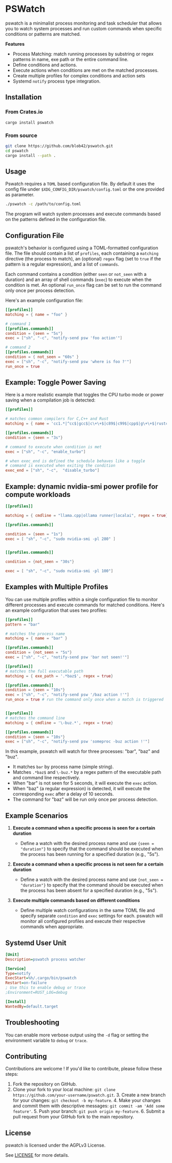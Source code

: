  # PSWatch 

pswatch is a minimalist process monitoring and task scheduler that allows you to
watch system processes and run custom commands when specific conditions or
patterns are matched. 

**Features**
- Process Matching: match running processes by substring or regex patterns in name, exe path or the entire command line.
- Define conditions and actions. 
- Execute actions when conditions are met on the matched processes.
- Create multiple profiles for complex conditions and action sets
- Systemd `notify` process type integration.

## Installation

### From Crates.io

`cargo install pswatch`

### From source

```sh
git clone https://github.com/blob42/pswatch.git
cd pswatch
cargo install --path .
```

## Usage

Pswatch requires a `TOML` based configuration file. By default it uses the config file under `$XDG_CONFIG_DIR/pswatch/config.toml` or the one provided as parameter.

```sh
./pswatch -c /path/to/config.toml
```

The program will watch system processes and execute commands based on the
patterns defined in the configuration file.

## Configuration File

pswatch's behavior is configured using a TOML-formatted configuration file. The
file should contain a list of `profiles`, each containing a `matching` directive
(the process to match), an (optional) `regex` flag (set to `true` if the
pattern is a regular expression), and a list of `commands`.

Each command contains a condition (either `seen` or `not_seen` with a duration)
and an array of shell commands (`exec`) to execute when the condition is met. An
optional `run_once` flag can be set to run the command only once per process
detection.

Here's an example configuration file:

```toml
[[profiles]]
matching = { name = "foo" }

# command 1
[[profiles.commands]]
condition = {seen = "5s"}
exec = ["sh", "-c", "notify-send psw 'foo action'"]

# command 2 
[[profiles.commands]]
condition = { not_seen = "60s" }
exec = ["sh", "-c", "notify-send psw 'where is foo ?'"]
run_once = true
```

## Example: Toggle Power Saving 

Here is a more realistic example that toggles the CPU turbo mode or power saving when a compilation job is detected: 
```toml
[[profiles]]

# matches common compilers for C,C++ and Rust
matching = { name = 'cc1.*|^cc$|gcc$|c\+\+$|c89$|c99$|cpp$|g\+\+$|rustc$', regex = true }

[[profiles.commands]]
condition = {seen = "3s"}

# command to execute when condition is met
exec = ["sh", "-c", "enable_turbo"]

# when exec_end is defined the schedule behaves like a toggle
# command is executed when exiting the condition
exec_end = ["sh", "-c",  "disable_turbo"]
```

## Example: dynamic nvidia-smi power profile for compute workloads

```toml
[[profiles]]

matching = { cmdline = "llama.cpp|ollama runner|localai", regex = true}

[[profiles.commands]]

condition = {seen = "1s"}
exec = [ "sh", "-c", "sudo nvidia-smi -pl 280" ]


[[profiles.commands]]

condition = {not_seen = "30s"}

exec = [ "sh", "-c", "sudo nvidia-smi -pl 100"]
```

## Examples with Multiple Profiles

You can use multiple profiles within a single configuration file to monitor different processes and execute commands for matched conditions.
Here's an example configuration that uses two profiles:

```toml
[[profiles]]
pattern = "bar"

# matches the process name
matching = { name = "bar" }

[[profiles.commands]]
condition = {not_seen = "5s"}
exec = ["sh", "-c", "notify-send psw 'bar not seen!'"]

[[profiles]]
# matches the full executable path
matching = { exe_path = '.*baz$', regex = true}

[[profiles.commands]]
condition = {seen = "10s"}
exec = ["sh", "-c", "notify-send psw '/baz action !'"]
run_once = true # run the command only once when a match is triggered


[[profiles]]
# matches the command line
matching = { cmdline = '\-buz.*', regex = true}

[[profiles.commands]]
condition = {seen = "10s"}
exec = ["sh", "-c", "notify-send psw 'someproc -buz action !'"]

```

In this example, pswatch will watch for three processes: "bar", "baz" and "buz". 

- It matches `bar` by process name (simple string).
- Matches `.*baz$` and `\-buz.*` by a regex pattern of the executable path and
command line respectively.
- When "bar" is not seen for 5 seconds, it will execute the `exec` action.
- When "baz" (a regular expression) is detected, it will execute the
corresponding `exec` after a delay of 10 seconds.
- The command for "baz" will be run only once per process detection.


## Example Scenarios

1. **Execute a command when a specific process is seen for a certain duration**
   - Define a watch with the desired process name and use `{seen = "duration"}` to specify that the command should be executed when the process has been running for a specified duration (e.g., "5s").

2. **Execute a command when a specific process is not seen for a certain duration**
   - Define a watch with the desired process name and use `{not_seen = "duration"}` to specify that the command should be executed when the process has been absent for a specified duration (e.g., "5s").

3. **Execute multiple commands based on different conditions**
   - Define multiple watch configurations in the same TOML file and specify separate `condition` and `exec` settings for each. pswatch will monitor all configured profiles and execute their respective commands when appropriate.

## Systemd User Unit
```ini
[Unit]
Description=pswatch process watcher

[Service]
Type=notify
ExecStart=%h/.cargo/bin/pswatch
Restart=on-failure
; Use this to enable debug or trace
;Environment=RUST_LOG=debug

[Install]
WantedBy=default.target

```

## Troubleshooting

You can enable more verbose output using the `-d` flag or setting the environment variable to `debug` or `trace`.

## Contributing

Contributions are welcome ! If you'd like to contribute, please follow these steps:

1. Fork the repository on GitHub.
2. Clone your fork to your local machine: `git clone
   https://github.com/your-username/pswatch.git`.
   3. Create a new branch for your changes: `git checkout -b my-feature`.
   4. Make your changes and commit them with descriptive messages:
      `git commit -am 'Add some feature'`.
   5. Push your branch: `git push origin my-feature`.
   6. Submit a pull request from your GitHub fork to the main repository.

## License

pswatch is licensed under the AGPLv3 License.

See [LICENSE](LICENSE) for more details.


